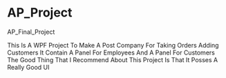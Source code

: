 # AP_Project
AP_Final_Project

This Is A WPF Project To Make A Post Company For Taking Orders Adding Customers 
It Contain A Panel For Employees 
And A Panel For Customers 
The Good Thing That I Recommend About This Project Is That It Posses A Really Good UI 
